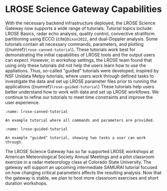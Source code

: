 # LROSE Science Gateway Capabilities

With the necessary backend infrastructure deployed, the LROSE Science Gateway now supports a wide range of tutorials. Tutorial topics include: LROSE Basics, radar echo analysis, quality control, convective stratiform partitioning using ECCO {cite}`Dixon2022`, and dual-Doppler analysis. Some tutorials contain all necessary commands, parameters, and plotting ({numref}`lrose-canned-tutorial`). These tutorials work best for demonstrating the initial capabilities of LROSE tools and the output users can expect. However, in workshop settings, the LROSE team found that using only these tutorials did not help the users learn how to use the appliations. Thus, so-called "guided" tutorials were developed, inspired by NSF Unidata Metpy tutorials, where users work through defined tasks to investigate the data and set up LROSE parameter files prior to running the applications ({numref}`lrose-guided-tutorial`) These tutorials help users better understand how to work with data and set up LROSE workflows. We continue to refine our tutorials to meet time constraints and improve the user experience.

```{figure} ./images/lrose_canned_tutorial.png
:name: lrose-canned-tutorial

An example tutorial where all commands and parameters are provided.
```

```{figure} ./images/lrose_guided_tutorial.png
:name: lrose-guided-tutorial

An example "guided" tutorial, showing two tasks a user can work through.
```

The LROSE Science Gateway has so far supported LROSE workshops at American Meteorological Society Annual Meetings and a pilot classroom exercise in a radar meteorology class at Colorado State University. The gateway will support an upcoming intermediate SAMURAI tutorial focused on how changing critical parameters affects the resulting analysis. Now that the gateway is stable, we plan to host more classroom exercises and short duration workshops.

